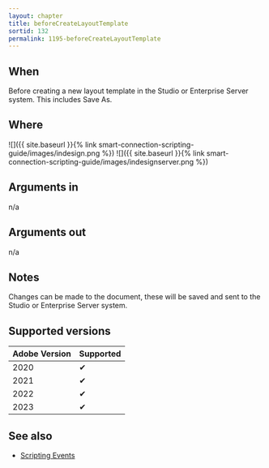 ```yaml
---
layout: chapter
title: beforeCreateLayoutTemplate
sortid: 132
permalink: 1195-beforeCreateLayoutTemplate
---
```


## When

Before creating a new layout template in the Studio or Enterprise Server system. This includes Save As.

## Where

![]({{ site.baseurl }}{% link smart-connection-scripting-guide/images/indesign.png %}) ![]({{ site.baseurl }}{% link smart-connection-scripting-guide/images/indesignserver.png %})

## Arguments in

n/a

## Arguments out

n/a

## Notes

Changes can be made to the document, these will be saved and sent to the Studio or Enterprise Server system.

## Supported versions

| Adobe Version | Supported |
| ------------- | --------- |
| 2020          | ✔         |
| 2021          | ✔         |
| 2022          | ✔         |
| 2023          | ✔         |

## See also

- [Scripting Events](./index.md)
